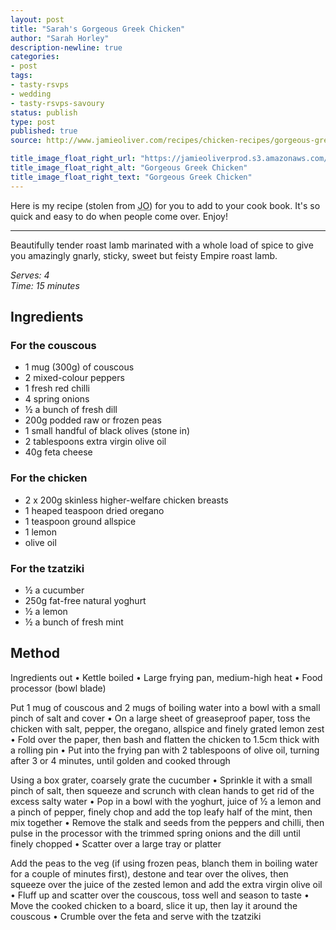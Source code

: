 ```yaml
---
layout: post
title: "Sarah's Gorgeous Greek Chicken"
author: "Sarah Horley"
description-newline: true
categories:
- post
tags:
- tasty-rsvps
- wedding
- tasty-rsvps-savoury
status: publish
type: post
published: true
source: http://www.jamieoliver.com/recipes/chicken-recipes/gorgeous-greek-chicken-with-herby-vegetable-couscous-tzatziki

title_image_float_right_url: "https://jamieoliverprod.s3.amazonaws.com/recipe-database/oldImages/xtra_med/858_1_1437997373.jpg"
title_image_float_right_alt: "Gorgeous Greek Chicken"
title_image_float_right_text: "Gorgeous Greek Chicken"
---
```


Here is my recipe (stolen from <abbr title="Jamie Oliver?">JO</abbr>) for you to add to your cook book. It's so quick and easy to do when people come over. Enjoy!

***

Beautifully tender roast lamb marinated with a whole load of spice to give you amazingly gnarly, sticky, sweet but feisty Empire roast lamb.

_Serves: 4_<br />
_Time: 15 minutes_

## Ingredients

### For the couscous

* 1 mug (300g) of couscous
* 2 mixed-colour peppers
* 1 fresh red chilli
* 4 spring onions
* ½ a bunch of fresh dill
* 200g podded raw or frozen peas
* 1 small handful of black olives (stone in)
* 2 tablespoons extra virgin olive oil
* 40g feta cheese

### For the chicken

* 2 x 200g skinless higher-welfare chicken breasts
* 1 heaped teaspoon dried oregano
* 1 teaspoon ground allspice
* 1 lemon
* olive oil

### For the tzatziki

* ½ a cucumber
* 250g fat-free natural yoghurt
* ½ a lemon
* ½ a bunch of fresh mint

## Method

Ingredients out • Kettle boiled • Large frying pan, medium-high heat • Food processor (bowl blade)

Put 1 mug of couscous and 2 mugs of boiling water into a bowl with a small pinch of salt and cover • On a large sheet of greaseproof paper, toss the chicken with salt, pepper, the oregano, allspice and finely grated lemon zest • Fold over the paper, then bash and flatten the chicken to 1.5cm thick with a rolling pin • Put into the frying pan with 2 tablespoons of olive oil, turning after 3 or 4 minutes, until golden and cooked through

Using a box grater, coarsely grate the cucumber • Sprinkle it with a small pinch of salt, then squeeze and scrunch with clean hands to get rid of the excess salty water • Pop in a bowl with the yoghurt, juice of ½ a lemon and a pinch of pepper, finely chop and add the top leafy half of the mint, then mix together • Remove the stalk and seeds from the peppers and chilli, then pulse in the processor with the trimmed spring onions and the dill until finely chopped • Scatter over a large tray or platter

Add the peas to the veg (if using frozen peas, blanch them in boiling water for a couple of minutes first), destone and tear over the olives, then squeeze over the juice of the zested lemon and add the extra virgin olive oil • Fluff up and scatter over the couscous, toss well and season to taste • Move the cooked chicken to a board, slice it up, then lay it around the couscous • Crumble over the feta and serve with the tzatziki
